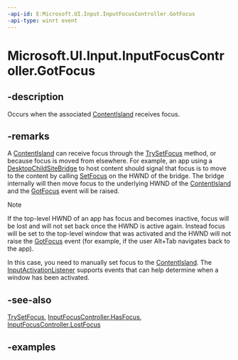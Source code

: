 ```yaml
---
-api-id: E:Microsoft.UI.Input.InputFocusController.GotFocus
-api-type: winrt event
---
```


# Microsoft.UI.Input.InputFocusController.GotFocus

<!--
public event Windows.Foundation.TypedEventHandler<Microsoft.UI.Input.InputFocusController,Microsoft.UI.Input.FocusChangedEventArgs> GotFocus;
-->

## -description

Occurs when the associated [ContentIsland](../microsoft.ui.content/contentisland.md) receives focus.

## -remarks

A [ContentIsland](../microsoft.ui.content/contentisland.md) can receive focus through the [TrySetFocus](inputfocuscontroller_trysetfocus_432736152.md) method, or because focus is moved from elsewhere. For example, an app using a [DesktopChildSiteBridge](../microsoft.ui.content/desktopchildsitebridge.md) to host content should signal that focus is to move to the content by calling [SetFocus](/windows/win32/api/winuser/nf-winuser-setfocus) on the HWND of the bridge. The bridge internally will then move focus to the underlying HWND of the [ContentIsland](../microsoft.ui.content/contentisland.md) and the [GotFocus](inputfocuscontroller_gotfocus.md) event will be raised.

> [!NOTE]
> If the top-level HWND of an app has focus and becomes inactive, focus will be lost and will not set back once the HWND is active again. Instead focus will be set to the top-level window that was activated and the HWND will not raise the [GotFocus](inputfocuscontroller_gotfocus.md) event (for example, if the user Alt+Tab navigates back to the app).
>
> In this case, you need to manually set focus to the [ContentIsland](../microsoft.ui.content/contentisland.md). The [InputActivationListener](inputactivationlistener.md) supports events that can help determine when a window has been activated.

## -see-also

[TrySetFocus](inputfocuscontroller_trysetfocus_432736152.md), [InputFocusController.HasFocus](inputfocuscontroller_hasfocus.md), [InputFocusController.LostFocus](inputfocuscontroller_lostfocus.md)

## -examples
